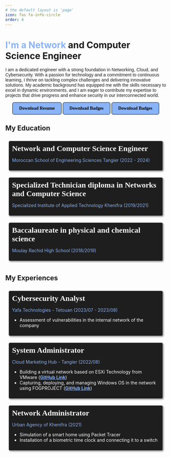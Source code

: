 ```yaml
---
# the default layout is 'page'
icon: fas fa-info-circle
order: 4
---
```


# <span style="color:#8ab4f8">I'm a Network</span> and Computer Science Engineer

<span style="font-family: 'Your Font Name', sans-serif;">I am a dedicated engineer with a strong foundation in Networking, Cloud, and Cybersecurity. With a passion for technology and a commitment to continuous learning, I thrive on tackling complex challenges and delivering innovative solutions. My academic background has equipped me with the skills necessary to excel in dynamic environments, and I am eager to contribute my expertise to projects that drive progress and enhance security in our interconnected world.</span>


<div class="button-container">
    <a href="/assets/HamzaAchahbounCv.pdf" download class="download-button"><strong>Download Resume</strong></a>
    <a href="https://www.credly.com/users/hamza-achahboune/badges" class="badges-button"><strong>Download Badges</strong></a>
    <a href="https://www.credly.com/users/hamza-achahboune/badges" class="badges-button"><strong>Download Badges</strong></a>
</div>

<style>
.button-container {
    text-align: center; /* Center align buttons in all cases */
}

.download-button,
.badges-button {
    display: inline-block;
    background-color: #8ab4f8;
    color: #000;
    padding: 10px 20px;
    font-family: 'Your Font';
    text-decoration: none;
    border: 1px solid #000;
    border-radius: 5px;
}

/* Media query for screens narrower than 768px (typical mobile screens) */
@media (max-width: 768px) {
    .download-button,
    .badges-button {
        display: block; /* Buttons stack on top of each other */
        margin: 10px 0; /* Add spacing between stacked buttons */
    }
}
</style>

My Education
--------------




<div style="display: flex;">
    <div style="border: 1px solid #ccc; flex: 1; margin: 10px; padding: 10px; border-radius: 5px; box-shadow: 2px 2px 4px #888; background-color: #1E1E1E;">
        <span style="font-family: 'Your Font'; font-size: 24px; color: #fff; font-weight: bold;">Network and Computer Science Engineer</span>
        <p style="color: #8ab4f8;">Moroccan School of Engineering Sciences Tangier (2022 - 2024)</p>
    </div>
</div>

<div style="display: flex;">
    <div style="border: 1px solid #ccc; flex: 1; margin: 10px; padding: 10px; border-radius: 5px; box-shadow: 2px 2px 4px #888; background-color: #1E1E1E;">
        <span style="font-family: 'Your Font'; font-size: 24px; color: #fff; font-weight: bold;">Specialized Technician diploma in Networks and Computer Science</span>
        <p style="color: #8ab4f8;">Specialized Institute of Applied Technology Khenifra (2019/2021)</p>
    </div>
</div>

<div style="display: flex;">
    <div style="border: 1px solid #ccc; flex: 1; margin: 10px; padding: 10px; border-radius: 5px; box-shadow: 2px 2px 4px #888; background-color: #1E1E1E;">
        <span style="font-family: 'Your Font'; font-size: 24px; color: #fff; font-weight: bold;">Baccalaureate in physical and chemical science</span>
        <p style="color: #8ab4f8;">Moulay Rachid High School (2018/2019)</p>
    </div>
</div>

My Experiences
--------------

<div style="display: flex;">
    <div style="border: 1px solid #ccc; flex: 1; margin: 10px; padding: 10px; border-radius: 5px; box-shadow: 2px 2px 4px #888; background-color: #1E1E1E;">
        <span style="font-family: 'Your Font'; font-size: 24px; color: #fff; font-weight: bold;">Cybersecurity Analyst</span>
        <p style="color: #8ab4f8;">Yafa Technologies - Tetouan (2023/07 - 2023/08)</p>
        <ul style="color: #fff;">
            <li>Assessment of vulnerabilities in the internal network of the company</li>
        </ul>
    </div>
</div>

<div style="display: flex;">
    <div style="border: 1px solid #ccc; flex: 1; margin: 10px; padding: 10px; border-radius: 5px; box-shadow: 2px 2px 4px #888; background-color: #1E1E1E;">
        <span style="font-family: 'Your Font'; font-size: 24px; color: #fff; font-weight: bold;">System Administrator</span>
        <p style="color: #8ab4f8;">Cloud Marketing Hub - Tangier (2022/08)</p>
        <ul style="color: #fff;">
            <li>Building a virtual network based on ESXi Technology from VMware (<a href="https://github.com/HamzaAchahboune/ESXI-hypervisor" style="color: #8ab4f8; font-weight: bold;" target="_blank">GitHub Link</a>)</li>
            <li>Capturing, deploying, and managing Windows OS in the network using FOGPROJECT (<a href="https://github.com/HamzaAchahboune/Fog_Project" style="color: #8ab4f8; font-weight: bold;" target="_blank">GitHub Link</a>)</li>
        </ul>
    </div>
</div>

<div style="display: flex;">
    <div style="border: 1px solid #ccc; flex: 1; margin: 10px; padding: 10px; border-radius: 5px; box-shadow: 2px 2px 4px #888; background-color: #1E1E1E;">
        <span style="font-family: 'Your Font'; font-size: 24px; color: #fff; font-weight: bold;">Network Administrator</span>
        <p style="color: #8ab4f8;">Urban Agency of Khenifra (2021)</p>
        <ul style="color: #fff;">
            <li>Simulation of a smart home using Packet Tracer</li>
            <li>Installation of a biometric time clock and connecting it to a switch</li>
        </ul>
    </div>
</div>









